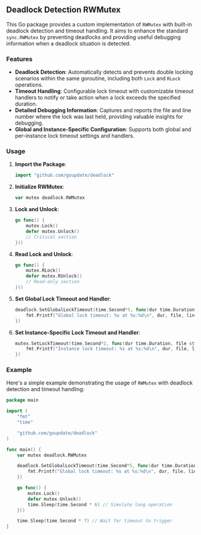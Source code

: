 ## Deadlock Detection RWMutex

This Go package provides a custom implementation of `RWMutex` with built-in deadlock detection and timeout handling. It aims to enhance the standard `sync.RWMutex` by preventing deadlocks and providing useful debugging information when a deadlock situation is detected.

### Features

- **Deadlock Detection**: Automatically detects and prevents double locking scenarios within the same goroutine, including both `Lock` and `RLock` operations.
- **Timeout Handling**: Configurable lock timeout with customizable timeout handlers to notify or take action when a lock exceeds the specified duration.
- **Detailed Debugging Information**: Captures and reports the file and line number where the lock was last held, providing valuable insights for debugging.
- **Global and Instance-Specific Configuration**: Supports both global and per-instance lock timeout settings and handlers.

### Usage

1. **Import the Package**:
    ```go
    import "github.com/goupdate/deadlock"
    ```

2. **Initialize RWMutex**:
    ```go
    var mutex deadlock.RWMutex
    ```

3. **Lock and Unlock**:
    ```go
    go func() {
        mutex.Lock()
        defer mutex.Unlock()
        // Critical section
    }()
    ```

4. **Read Lock and Unlock**:
    ```go
    go func() {
        mutex.RLock()
        defer mutex.RUnlock()
        // Read-only section
    }()
    ```

5. **Set Global Lock Timeout and Handler**:
    ```go
    deadlock.SetGlobalLockTimeout(time.Second*5, func(dur time.Duration, file string, line int) {
        fmt.Printf("Global lock timeout: %s at %s:%d\n", dur, file, line)
    })
    ```

6. **Set Instance-Specific Lock Timeout and Handler**:
    ```go
    mutex.SetLockTimeout(time.Second*2, func(dur time.Duration, file string, line int) {
        fmt.Printf("Instance lock timeout: %s at %s:%d\n", dur, file, line)
    })
    ```

### Example

Here's a simple example demonstrating the usage of `RWMutex` with deadlock detection and timeout handling:

```go
package main

import (
    "fmt"
    "time"

    "github.com/goupdate/deadlock"
)

func main() {
    var mutex deadlock.RWMutex

    deadlock.SetGlobalLockTimeout(time.Second*5, func(dur time.Duration, file string, line int) {
        fmt.Printf("Global lock timeout: %s at %s:%d\n", dur, file, line)
    })

    go func() {
        mutex.Lock()
        defer mutex.Unlock()
        time.Sleep(time.Second * 6) // Simulate long operation
    }()

    time.Sleep(time.Second * 7) // Wait for timeout to trigger
}
```